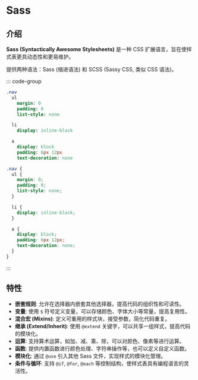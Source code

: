 # Sass

## 介绍

**Sass (Syntactically Awesome Stylesheets)** 是一种 CSS 扩展语言，旨在使样式表更具动态性和更易维护。

提供两种语法：Sass (缩进语法) 和 SCSS (Sassy CSS, 类似 CSS 语法)。

::: code-group

```sass [Sass]
.nav
  ul
    margin: 0
    padding: 0
    list-style: none

  li
    display: inline-block

  a
    display: block
    padding: 6px 12px
    text-decoration: none
```

```scss [SCSS (类似 CSS 语法)]
.nav {
  ul {
    margin: 0;
    padding: 0;
    list-style: none;
  }

  li {
    display: inline-block;
  }

  a {
    display: block;
    padding: 6px 12px;
    text-decoration: none;
  }
}
```

:::

## 特性

- **嵌套规则**: 允许在选择器内嵌套其他选择器，提高代码的组织性和可读性。
- **变量**: 使用 `$` 符号定义变量，可以存储颜色、字体大小等常量，提高复用性。
- **混合宏 (Mixins)**: 定义可重用的样式块，接受参数，简化代码重复。
- **继承 (Extend/Inherit)**: 使用 `@extend` 关键字，可以共享一组样式，提高代码的模块化。
- **运算**: 支持算术运算，如加、减、乘、除，可以对颜色、像素等进行运算。
- **函数**: 提供内置函数进行颜色处理、字符串操作等，也可以定义自定义函数。
- **模块化**: 通过 `@use` 引入其他 Sass 文件，实现样式的模块化管理。
- **条件与循环**: 支持 `@if`, `@for`, `@each` 等控制结构，使样式表具有编程语言的灵活性。
